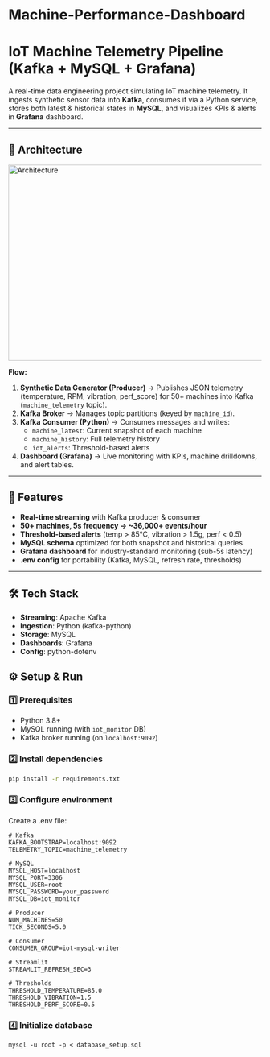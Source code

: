 # Machine-Performance-Dashboard
# IoT Machine Telemetry Pipeline (Kafka + MySQL + Grafana)

A real-time data engineering project simulating IoT machine telemetry. It ingests synthetic sensor data into **Kafka**, consumes it via a Python service, stores both latest & historical states in **MySQL**, and visualizes KPIs & alerts in **Grafana** dashboard.

---
## 📌 Architecture
<img width="1297" height="389" alt="Architecture" src="https://github.com/user-attachments/assets/4d6306be-4b59-466c-a333-900b0d956409" />



**Flow:**
1. **Synthetic Data Generator (Producer)** → Publishes JSON telemetry (temperature, RPM, vibration, perf_score) for 50+ machines into Kafka (`machine_telemetry` topic).
2. **Kafka Broker** → Manages topic partitions (keyed by `machine_id`).
3. **Kafka Consumer (Python)** → Consumes messages and writes:
   - `machine_latest`: Current snapshot of each machine
   - `machine_history`: Full telemetry history
   - `iot_alerts`: Threshold-based alerts
4. **Dashboard (Grafana)** → Live monitoring with KPIs, machine drilldowns, and alert tables.

---

## 🚀 Features

- **Real-time streaming** with Kafka producer & consumer
- **50+ machines, 5s frequency → ~36,000+ events/hour**
- **Threshold-based alerts** (temp > 85°C, vibration > 1.5g, perf < 0.5)
- **MySQL schema** optimized for both snapshot and historical queries
- **Grafana dashboard** for industry-standard monitoring (sub-5s latency)
- **.env config** for portability (Kafka, MySQL, refresh rate, thresholds)

---

## 🛠️ Tech Stack

- **Streaming**: Apache Kafka  
- **Ingestion**: Python (kafka-python)  
- **Storage**: MySQL  
- **Dashboards**: Grafana
- **Config**: python-dotenv  

## ⚙️ Setup & Run

### 1️⃣ Prerequisites
- Python 3.8+
- MySQL running (with `iot_monitor` DB)
- Kafka broker running (on `localhost:9092`)

### 2️⃣ Install dependencies
```bash
pip install -r requirements.txt
```

### 3️⃣ Configure environment
Create a .env file:
```env
# Kafka
KAFKA_BOOTSTRAP=localhost:9092
TELEMETRY_TOPIC=machine_telemetry

# MySQL
MYSQL_HOST=localhost
MYSQL_PORT=3306
MYSQL_USER=root
MYSQL_PASSWORD=your_password
MYSQL_DB=iot_monitor

# Producer
NUM_MACHINES=50
TICK_SECONDS=5.0

# Consumer
CONSUMER_GROUP=iot-mysql-writer

# Streamlit
STREAMLIT_REFRESH_SEC=3

# Thresholds
THRESHOLD_TEMPERATURE=85.0
THRESHOLD_VIBRATION=1.5
THRESHOLD_PERF_SCORE=0.5
```

### 4️⃣ Initialize database
```
mysql -u root -p < database_setup.sql
```

